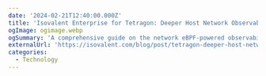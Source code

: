 ```yaml
---
date: '2024-02-21T12:40:00.000Z'
title: 'Isovalent Enterprise for Tetragon: Deeper Host Network Observability with eBPF'
ogImage: ogimage.webp
ogSummary: 'A comprehensive guide on the network eBPF-powered observability capabilities of Tetragon'
externalUrl: 'https://isovalent.com/blog/post/tetragon-deeper-host-network-observability-with-ebpf/'
categories:
  - Technology
---
```

